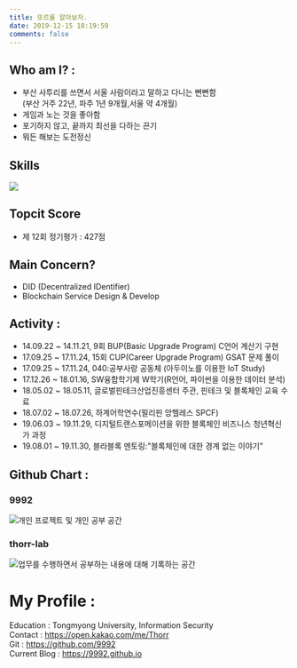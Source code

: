 ```yaml
---
title: 또르를 알아보자.
date: 2019-12-15 18:19:59
comments: false
---
```


## Who am I? :
- 부산 사투리를 쓰면서 서울 사람이라고 말하고 다니는 뻔뻔함 <br>(부산 거주 22년, 파주 1년 9개월,서울 약 4개월)
- 게임과 노는 것을 좋아함
- 포기하지 않고, 끝까지 최선을 다하는 끈기
- 뭐든 해보는 도전정신 

## Skills
![](https://9992.github.io/about-me/skills.png)

## Topcit Score
- 제 12회 정기평가 : 427점

## Main Concern? 
- DID (Decentralized IDentifier)
- Blockchain Service Design & Develop 

## Activity :
- 14.09.22 ~ 14.11.21, 9회 BUP(Basic Upgrade Program) C언어 계산기 구현 
- 17.09.25 ~ 17.11.24, 15회 CUP(Career Upgrade Program) GSAT 문제 풀이
- 17.09.25 ~ 17.11.24, 040:공부사랑 공동체 (아두이노를 이용한 IoT Study)
- 17.12.26 ~ 18.01.16, SW융합학기제 W학기(R언어, 파이썬을 이용한 데이터 분석)
- 18.05.02 ~ 18.05.11, 글로벌핀테크산업진흥센터 주관, 핀테크 및 블록체인 교육 수료
- 18.07.02 ~ 18.07.26, 하계어학연수(필리핀 앙헬레스 SPCF)
- 19.06.03 ~ 19.11.29, 디지털트랜스포메이션을 위한 블록체인 비즈니스 청년혁신가 과정 
- 19.08.01 ~ 19.11.30, 블라블록 멘토링:"블록체인에 대한 경계 없는 이야기" 

## Github Chart :
### 9992
![개인 프로젝트 및 개인 공부 공간](https://ghchart.rshah.org/9992)
### thorr-lab
![업무를 수행하면서 공부하는 내용에 대해 기록하는 공간](https://ghchart.rshah.org/thorr-lab)

# My Profile :
Education : Tongmyong University, Information Security <br>
Contact : <a href="https://open.kakao.com/me/Thorr">https://open.kakao.com/me/Thorr</a><br>
Git : <a href="https://github.com/9992">https://github.com/9992 </a><br>
Current Blog : <a href="https://9992.github.io"> https://9992.github.io </a><br>